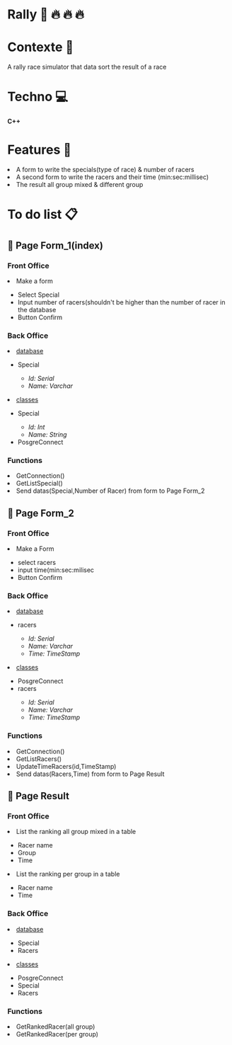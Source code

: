 <h1>Rally &#x1F697; &#x1F525; &#x1F525; &#x1F525;</h1>
<h1>Contexte &#x1F9E0;</h1>
<p>A rally race simulator that data sort the result of a race</p>

<h1>Techno &#x1F4BB;</h1>
<p><strong>C++</strong></p>

<h1>Features &#x1F680;</h1>
  <li>A form to write the specials(type of race) & number of racers</li>
  <li>A second form to write the racers and their time (min:sec:millisec)</li>
  <li>The result all group mixed & different group</li>

<h1>To do list &#x1F4CB;</h1>
  <h2> &#x1F4C4; Page Form_1(index)</h2>
    <h3>Front Office</h3>
      <li>Make a form</li>
        <ul>
          <li>Select Special</li>
          <li>Input number of racers(shouldn't be higher than the number of racer in the database</li>
          <li>Button Confirm</li>
        </ul>
    <h3>Back Office</h3>
      <li><u>database</u></li>
      <ul>
        <li>Special</li>
        <ul>
          <li><i>Id: Serial</i></li>
          <li><i>Name: Varchar</i></li>
        </ul>
      </ul>
      <li><u>classes</u></li>
      <ul>
        <li>Special</li>
        <ul>
          <li><i>Id: Int</i></li>
          <li><i>Name: String</i></li>
        </ul>
        <li>PosgreConnect</li>
      </ul>
    <h3>Functions</h3>
      <li>GetConnection()</li>
      <li>GetListSpecial()</li>
      <li>Send datas(Special,Number of Racer) from form to Page Form_2</li>
  <h2> &#x1F4C4; Page Form_2</h2>
    <h3>Front Office</h3>
      <li>Make a Form</li>
        <ul>
          <li>select racers</li>
          <li>input time(min:sec:milisec</li>
          <li>Button Confirm</li>
        </ul>
    <h3>Back Office</h3>
      <li><u>database</u></li>
      <ul>
        <li>racers</li>
          <ul>
            <li><i>Id: Serial</i></li>
            <li><i>Name: Varchar</i></li>
            <li><i>Time: TimeStamp</i></li>
          </ul>
      </ul>
      <li><u>classes</u></li>
      <ul>
        <li>PosgreConnect</li>
        <li>racers</li>
          <ul>
            <li><i>Id: Serial</i></li>
            <li><i>Name: Varchar</i></li>
            <li><i>Time: TimeStamp</i></li>
          </ul>
      </ul>
    <h3>Functions</h3>
      <li>GetConnection()</li>
      <li>GetListRacers()</li>
      <li>UpdateTimeRacers(id,TimeStamp)</li>
      <li>Send datas(Racers,Time) from form to Page Result</li>
  <h2> &#x1F4C4; Page Result</h2>
    <h3>Front Office</h3>
      <li>List the ranking all group mixed in a table</li>
      <ul>
        <li>Racer name</li>
        <li>Group</li>
        <li>Time</li>
      </ul>
      <li>List the ranking per group in a table</li>
      <ul>
        <li>Racer name</li>
        <li>Time</li>
      </ul>
    <h3>Back Office</h3>
      <li><u>database</u></li>
      <ul>
        <li>Special</li>
        <li>Racers</li>
      </ul>
      <li><u>classes</u></li>
      <ul>
        <li>PosgreConnect</li>
        <li>Special</li>
        <li>Racers</li>
      </ul>
    <h3>Functions</h3>
      <li>GetRankedRacer(all group)</li>
      <li>GetRankedRacer(per group)</li>
